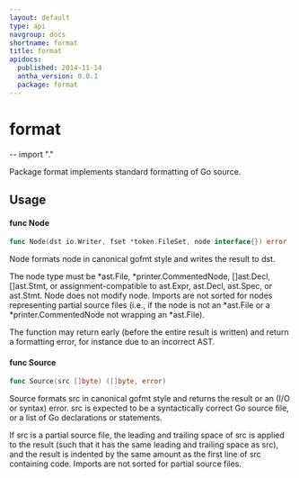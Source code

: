 ```yaml
---
layout: default
type: api
navgroup: docs
shortname: format
title: format
apidocs:
  published: 2014-11-14
  antha_version: 0.0.1
  package: format
---
```

# format
--
    import "."

Package format implements standard formatting of Go source.

## Usage

#### func  Node

```go
func Node(dst io.Writer, fset *token.FileSet, node interface{}) error
```
Node formats node in canonical gofmt style and writes the result to dst.

The node type must be *ast.File, *printer.CommentedNode, []ast.Decl, []ast.Stmt,
or assignment-compatible to ast.Expr, ast.Decl, ast.Spec, or ast.Stmt. Node does
not modify node. Imports are not sorted for nodes representing partial source
files (i.e., if the node is not an *ast.File or a *printer.CommentedNode not
wrapping an *ast.File).

The function may return early (before the entire result is written) and return a
formatting error, for instance due to an incorrect AST.

#### func  Source

```go
func Source(src []byte) ([]byte, error)
```
Source formats src in canonical gofmt style and returns the result or an (I/O or
syntax) error. src is expected to be a syntactically correct Go source file, or
a list of Go declarations or statements.

If src is a partial source file, the leading and trailing space of src is
applied to the result (such that it has the same leading and trailing space as
src), and the result is indented by the same amount as the first line of src
containing code. Imports are not sorted for partial source files.
